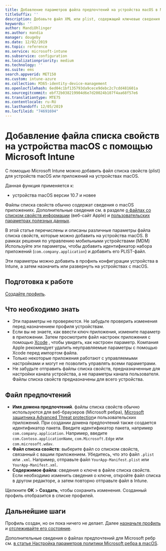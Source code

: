 ```yaml
---
title: Добавление параметров файла предпочтений на устройства macOS в Microsoft Intune в Azure | Документация Майкрософт
titleSuffix: ''
description: Добавьте файл XML или plist, содержащий ключевые сведения о приложении. Используйте профиль конфигурации устройства файл предпочтения, чтобы изменить ключевые сведения в файле списка свойств и назначить его устройствам macOS.
keywords: ''
author: MandiOhlinger
ms.author: mandia
manager: dougeby
ms.date: 12/02/2019
ms.topic: reference
ms.service: microsoft-intune
ms.subservice: configuration
ms.localizationpriority: medium
ms.technology: ''
ms.suite: ems
search.appverid: MET150
ms.custom: intune-azure
ms.collection: M365-identity-device-management
ms.openlocfilehash: 6ed04c1bf135793da9cece9debc2c7cdd481601a
ms.sourcegitcommit: ebf72b038219904d6e7d20024b107f4aa68f57e6
ms.translationtype: MTE75
ms.contentlocale: ru-RU
ms.lasthandoff: 12/05/2019
ms.locfileid: "74691694"
---
```

# <a name="add-a-property-list-file-to-macos-devices-using-microsoft-intune"></a>Добавление файла списка свойств на устройства macOS с помощью Microsoft Intune

С помощью Microsoft Intune можно добавить файл списка свойств (plist) для устройств macOS или приложений на устройствах macOS.

Данная функция применяется к:

- устройства macOS версии 10.7 и новее

Файлы списка свойств обычно содержат сведения о macOS приложениях. Дополнительные сведения см. в разделе [о файлах со списком свойств информации](https://developer.apple.com/library/archive/documentation/General/Reference/InfoPlistKeyReference/Articles/AboutInformationPropertyListFiles.html) (веб-сайт Apple) и [пользовательских параметрах полезных данных](https://support.apple.com/guide/mdm/custom-mdm9abbdbe7/1/web/1).

В этой статье перечислены и описаны различные параметры файла списка свойств, которые можно добавить на устройства macOS. В рамках решения по управлению мобильными устройствами (MDM) Используйте эти параметры, чтобы добавить идентификатор набора приложений (`com.company.application`) и добавить его PLIST-файл.

Эти параметры можно добавить в профиль конфигурации устройства в Intune, а затем назначить или развернуть на устройствах c macOS.

## <a name="before-you-begin"></a>Подготовка к работе

[Создайте профиль](device-profile-create.md).

## <a name="what-you-need-to-know"></a>Что необходимо знать

- Эти параметры не проверяются. Не забудьте проверить изменения перед назначением профиля устройствам.
- Если вы не знаете, как ввести ключ приложения, измените параметр в приложении. Затем просмотрите файл настроек приложения с помощью [Xcode](https://developer.apple.com/xcode/) , чтобы увидеть, как настроен параметр. Компания Apple рекомендует удалить неуправляемые параметры с помощью Xcode перед импортом файла.
- Только некоторые приложения работают с управляемыми настройками и могут не позволить управлять всеми параметрами.
- Не забудьте отправить файлы списка свойств, предназначенные для настройки канала устройства, а не параметры канала пользователя. Файлы списка свойств предназначены для всего устройства.

## <a name="preference-file"></a>Файл предпочтений

- **Имя домена предпочтений**. файлы списка свойств обычно используются для веб-браузеров (Microsoft ребра), [Microsoft защитника Advanced Threat protection](https://docs.microsoft.com/windows/security/threat-protection/microsoft-defender-atp/microsoft-defender-atp-mac)и пользовательских приложений. При создании домена предпочтений также создается идентификатор пакета. Введите идентификатор пакета, например `com.company.application`. Например, введите `com.Contoso.applicationName`, `com.Microsoft.Edge` или `com.microsoft.wdav`.
- **Файл списка свойств**: выберите файл со списком свойств, связанный с вашим приложением. Убедитесь, что это файл `.plist` или `.xml`. Например, отправьте файл `YourApp-Manifest.plist` или `YourApp-Manifest.xml`.
- **Содержимое файла**: сведения о ключе в файле списка свойств. Если необходимо изменить сведения о ключе, откройте файл списка в другом редакторе, а затем повторно отправьте файл в Intune.

Щелкните **OK** > **Создать**, чтобы сохранить изменения. Созданный профиль отобразится в списке профилей.

## <a name="next-steps"></a>Дальнейшие шаги

Профиль создан, но он пока ничего не делает. Далее [назначьте профиль](device-profile-assign.md) и [отслеживайте его состояние](device-profile-monitor.md).

Дополнительные сведения о файлах предпочтений для Microsoft ребр см. [в статье Настройка параметров политики Microsoft ребра в macOS](https://docs.microsoft.com/deployedge/configure-microsoft-edge-on-mac).
